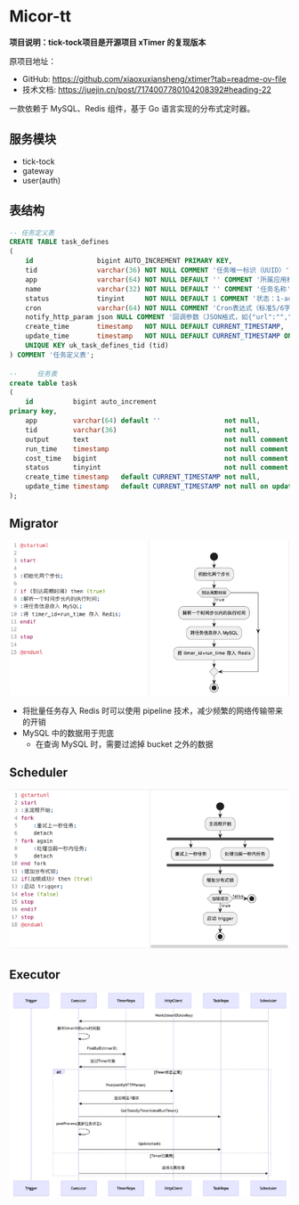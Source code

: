 # Micor-tt

**项目说明：tick-tock项目是开源项目 xTimer 的复现版本**

原项目地址：

- GitHub: https://github.com/xiaoxuxiansheng/xtimer?tab=readme-ov-file
- 技术文档: https://juejin.cn/post/7174007780104208392#heading-22

一款依赖于 MySQL、Redis 组件，基于 Go 语言实现的分布式定时器。

## 服务模块

- tick-tock
- gateway
- user(auth)

## 表结构

```sql
-- 任务定义表
CREATE TABLE task_defines
(
    id                bigint AUTO_INCREMENT PRIMARY KEY,
    tid               varchar(36) NOT NULL COMMENT '任务唯一标识（UUID）',
    app               varchar(64) NOT NULL DEFAULT '' COMMENT '所属应用标识',
    name              varchar(32) NOT NULL DEFAULT '' COMMENT '任务名称',
    status            tinyint     NOT NULL DEFAULT 1 COMMENT '状态：1-active, 2-inactive',
    cron              varchar(64) NOT NULL COMMENT 'Cron表达式（标准5/6字段）',
    notify_http_param json NULL COMMENT '回调参数（JSON格式，如{"url":"","method":"POST","headers":{}}）',
    create_time       timestamp   NOT NULL DEFAULT CURRENT_TIMESTAMP,
    update_time       timestamp   NOT NULL DEFAULT CURRENT_TIMESTAMP ON UPDATE CURRENT_TIMESTAMP,
    UNIQUE KEY uk_task_defines_tid (tid)
) COMMENT '任务定义表';

--     任务表
create table task
(
    id          bigint auto_increment
primary key,
    app         varchar(64) default ''                not null,
    tid         varchar(36)                           not null,
    output      text                                  not null comment '执行结果',
    run_time    timestamp                             not null comment '执行时间',
    cost_time   bigint                                not null comment '执行耗时（毫秒）',
    status      tinyint                               not null comment '当前状态 未执行 0 执行中 1 执行成功 2 执行失败 3',
    create_time timestamp   default CURRENT_TIMESTAMP not null,
    update_time timestamp   default CURRENT_TIMESTAMP not null on update CURRENT_TIMESTAMP
);
```

## Migrator
![img.png](images/img.png)
- 将批量任务存入 Redis 时可以使用 pipeline 技术，减少频繁的网络传输带来的开销
- MySQL 中的数据用于兜底
  - 在查询 MySQL 时，需要过滤掉 bucket 之外的数据

## Scheduler
![img.png](images/img02.png)

## Executor
![img.png](images/img03.png)